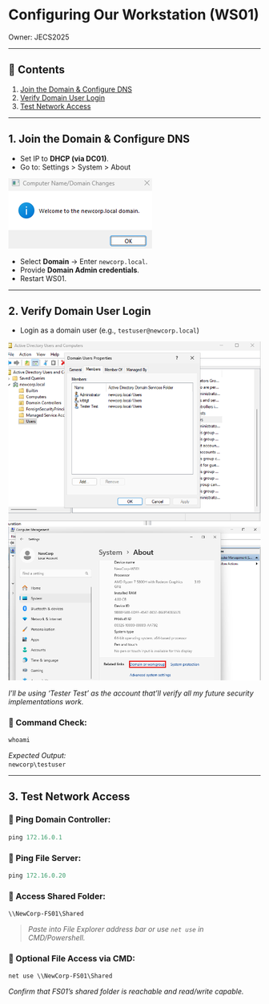# Configuring Our Workstation (WS01)

Owner: JECS2025

---

## 📂 Contents
1. [Join the Domain & Configure DNS](#1-join-the-domain--configure-dns)
2. [Verify Domain User Login](#2-verify-domain-user-login)
3. [Test Network Access](#3-test-network-access)

---

## 1. Join the Domain & Configure DNS

- Set IP to **DHCP (via DC01)**.
- Go to: Settings > System > About

![Join Domain Prompt](./assets/ws01/Join_Domain.png)

- Select **Domain** → Enter `newcorp.local`.
- Provide **Domain Admin credentials**.
- Restart WS01.

---

## 2. Verify Domain User Login

- Login as a domain user (e.g., `testuser@newcorp.local`)

![Login Verification](./assets/ws01/Verify_Login.png)  
![Login Confirmation](./assets/ws01/Verify_Login1.png)

*I’ll be using ‘Tester Test’ as the account that’ll verify all my future security implementations work.*

### 🧹 Command Check:
```powershell
whoami
```
*Expected Output:*  
`newcorp\testuser`

---

## 3. Test Network Access

### 🔌 Ping Domain Controller:
```powershell
ping 172.16.0.1
```

### 🔌 Ping File Server:
```powershell
ping 172.16.0.20
```

### 📂 Access Shared Folder:
```powershell
\\NewCorp-FS01\Shared
```
> *Paste into File Explorer address bar or use `net use` in CMD/Powershell.*

### 🧹 Optional File Access via CMD:
```powershell
net use \\NewCorp-FS01\Shared
```

*Confirm that FS01’s shared folder is reachable and read/write capable.*
